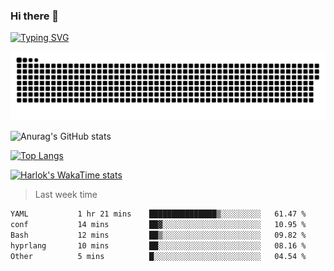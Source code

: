 ### Hi there 👋

<!--
**wray-le/wray-lee* is a ✨ _special_ ✨ repository because its `README.md` (this file) appears on your GitHub profile.

Here are some ideas to get you started:

- 🔭 I’m currently working on ...
- 🌱 I’m currently learning ...
- 👯 I’m looking to collaborate on ...
- 🤔 I’m looking for help with ...
- 💬 Ask me about ...
- 📫 How to reach me: ...
- 😄 Pronouns: ...
- ⚡ Fun fact: ...
-->
[![Typing SVG](https://readme-typing-svg.herokuapp.com?color=91BEF0&vCenter=true&lines=This+is+Wray's+profile;A+noob+developer)](https://git.io/typing-svg)

<p align="center"><a href=#><img src="image/contributions.svg"></a></p>  

![Anurag's GitHub stats](https://github-readme-stats.vercel.app/api?username=wray-lee&show_icons=true&theme=tokyonight)


[![Top Langs](https://github-readme-stats.vercel.app/api/top-langs/?username=wray-lee&exclude_repo=wray-lee.github.io,wray-lee&layout=donut)](https://github.com/anuraghazra/github-readme-stats)


[![Harlok's WakaTime stats](https://github-readme-stats.vercel.app/api/wakatime?username=wray)](https://github.com/anuraghazra/github-readme-stats)

> Last week time

<!--START_SECTION:waka-->

```txt
YAML           1 hr 21 mins    ███████████████▒░░░░░░░░░   61.47 %
conf           14 mins         ██▓░░░░░░░░░░░░░░░░░░░░░░   10.95 %
Bash           12 mins         ██▒░░░░░░░░░░░░░░░░░░░░░░   09.82 %
hyprlang       10 mins         ██░░░░░░░░░░░░░░░░░░░░░░░   08.16 %
Other          5 mins          █░░░░░░░░░░░░░░░░░░░░░░░░   04.54 %
```

<!--END_SECTION:waka-->
